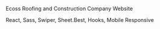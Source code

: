 Ecoss Roofing and Construction Company Website

React, Sass, Swiper, Sheet.Best, Hooks, Mobile Responsive